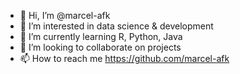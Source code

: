 - 👋 Hi, I’m @marcel-afk
- 👀 I’m interested in data science & development
- 🌱 I’m currently learning R, Python, Java
- 💞️ I’m looking to collaborate on projects
- 📫 How to reach me https://github.com/marcel-afk

<!---
marcel-afk/marcel-afk is a ✨ special ✨ repository because its `README.md` (this file) appears on your GitHub profile.
You can click the Preview link to take a look at your changes.
--->
